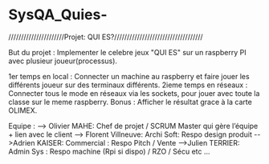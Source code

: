 # SysQA_Quies-

//////////////////////Projet: QUI ES?///////////////////////////////////

But du projet : Implementer le celebre jeux "QUI ES" sur un raspberry PI avec plusieur joueur(processus).

1er temps en local : Connecter un machine au raspberry et faire jouer les différents joueur sur des terminaux différents.
2ieme temps en réseaux : Connecter tous le mode en réseaux via les sockets, pour jouer avec toute la classe sur le meme raspberry.
Bonus : Afficher le résultat grace à la carte OLIMEX.

Equipe :
--> Olivier MAHE: Chef de projet / SCRUM Master qui gère l’équipe + lien avec le client
--> Florent Villneuve: Archi Soft: Respo design produit
-->Adrien KAISER: Commercial : Respo Pitch / Vente
-->Julien TERRIER: Admin Sys : Respo machine (Rpi si dispo) / RZO / Sécu etc …

